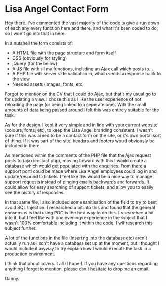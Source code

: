 # Lisa Angel Contact Form

Hey there. I've commented the vast majority of the code to give a run down of each any every function here and there, and what it's been coded to do, so I won't go into that in here.

In a nutshell the form consists of:
* A HTML file with the page structure and form itself
* CSS (obviously for styling)
* jQuery (for the below)
* A JS file with all my functions, including an Ajax call which posts to...
* A PHP file with server side validation in, which sends a response back to the view
* Needed assets (images, fonts, etc)

Forgot to mention on the CV that I could do Ajax, but that's my usual go to for updating a view. I chose this as I like the user experience of not reloading the page (or being linked to a seperate one). With the small amounts of data being passed around I felt this was entirely suitable for the task.

As for the design. I kept it very simple and in line with your current website (colours, fonts, etc), to keep the Lisa Angel branding consistent. I wasn't sure if this was aimed to be a contact form on the site, or it's own portal sort of thing. If it was part of the site, headers and footers would obviously be included in there.

As mentioned within the comments of the PHP file that the Ajax request posts to (ajax/contact.php), moving forward with this I would create a database which would get populated with the enquiries. From there a support portl could be made where Lisa Angel employees could log in and update/respond to tickets. I feel like this would be a nice way to manage support requests instead of pinging emails backwards and forwards. It could allow for easy searching of support tickets, and allow you to easily see the history of responses.

In that same file, I also included some sanitisation of the field to try to best avoid SQL Injection. I researched a bit into this and found that the general consensus is that using PDO is the best way to do this. I researched a bit into it, but I feel like with one evenings experience in the subject that I wasn't 100% comfortable including it within the code. I will research this subject further.

A lot of the functions in the file (Inserting into the database etc) aren't actually run as I don't have a database set up at the moment, but I thought I would include it anyway to try explain how I would execute the task in a production environment.

I think that about covers it all (I hope!). If you have any questions regarding anything I forgot to mention, please don't hesitate to drop me an email.

Danny.
